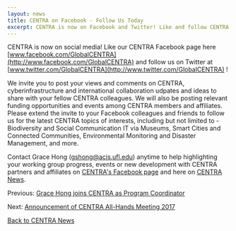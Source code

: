 ```yaml
---
layout: news
title: CENTRA on Facebook - Follow Us Today
excerpt: CENTRA is now on Facebook and Twitter! Like and follow CENTRA social media for CENTRA community updates. Click on View Details below if you would like to coordinate social media compaigns for your CENTRA related projects or events.
---
```

CENTRA is now on social media! Like our CENTRA Facebook page here [www.facebook.com/GlobalCENTRA](http://www.facebook.com/GlobalCENTRA) and follow us on Twitter at [www.twitter.com/GlobalCENTRA](http://www.twitter.com/GlobalCENTRA) !

We invite you to post your views and comments on CENTRA, cyberinfrastructure and international collaboration udpates and ideas to share with your fellow CENTRA colleagues. We will also be posting relevant funding opportunities and events among CENTRA members and affiliates. Please extend the invite to your Facebook colleagues and friends to follow us for the latest CENTRA topics of interests, including but not limited to - Biodiversity and Social Communication IT via Museums, Smart Cities and Connected Communities, Environmental Monitoring and Disaster Management, and more. 

Contact Grace Hong (gshong@acis.ufl.edu) anytime to help highlighting your working group progress, events or new development with CENTRA partners and affiliates on [CENTRA's Facebook page](www.facebook.com/GlobalCENTRA) and here on [CENTRA News](www.globalcentra.org/news).


Previous: [Grace Hong joins CENTRA as Program Coordinator](http://www.globalcentra.org/news/2016-06-10-coordinator.html)

Next: [Announcement of CENTRA All-Hands Meeting 2017](http://www.globalcentra.org/news/2016-07-08-CENTRA-2017.html)

[Back to CENTRA News](http://www.globalcentra.org/news/)
